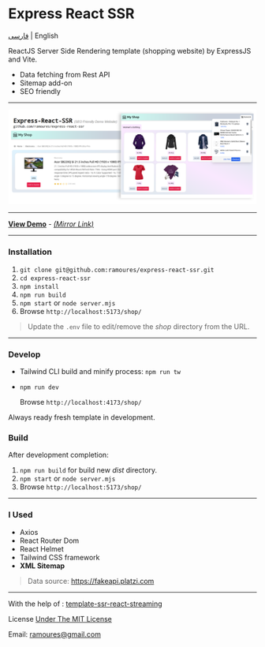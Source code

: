 # Express React SSR

[فارسی](https://awaweb.ir/blog/posts/express-react-ssr) | English

ReactJS Server Side Rendering template (shopping website) by ExpressJS and Vite.

- Data fetching from Rest API
- Sitemap add-on
- SEO friendly

---

<img src="screenshot.png">

---

**[View Demo](https://erssr.awaweb.ir/shop/)** - _[(Mirror Link)](https://express-react-ssr.onrender.com/shop/)_

---

### Installation

1. `git clone git@github.com:ramoures/express-react-ssr.git`
2. `cd express-react-ssr`
3. `npm install`
4. `npm run build`
5. `npm start` or `node server.mjs`
6. Browse `http://localhost:5173/shop/`

> Update the `.env` file to edit/remove the _shop_ directory from the URL.

---

### Develop

- Tailwind CLI build and minify process: `npm run tw`
- `npm run dev`

  Browse `http://localhost:4173/shop/`

Always ready fresh template in development.

### Build

After development completion:

1. `npm run build` for build new _dist_ directory.
2. `npm start` or `node server.mjs`
3. Browse `http://localhost:5173/shop/`

---

### I Used

- Axios
- React Router Dom
- React Helmet
- Tailwind CSS framework
- **XML Sitemap**

> Data source: https://fakeapi.platzi.com

---

With the help of : [template-ssr-react-streaming](https://github.com/bluwy/create-vite-extra/tree/master/template-ssr-react-streaming)

License [Under The MIT License](./LICENSE)

Email: ramoures@gmail.com
